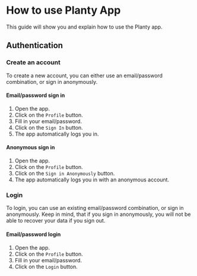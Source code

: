 # How to use Planty App

This guide will show you and explain how to use the Planty app.

## Authentication

### Create an account

To create a new account, you can either use an email/password combination, or sign in anonymously.

#### Email/password sign in

1. Open the app.
2. Click on the `Profile` button.
3. Fill in your email/password.
4. Click on the `Sign In` button.
5. The app automatically logs you in.

#### Anonymous sign in

1. Open the app.
2. Click on the `Profile` button.
3. Click on the `Sign in Anonymously` button.
4. The app automatically logs you in with an anonymous account.

### Login

To login, you can use an existing email/password combination, or sign in anonymously. Keep in mind, that if you sign in anonymously, you will not be able to recover your data if you sign out.

#### Email/password login

1. Open the app.
2. Click on the `Profile` button.
3. Fill in your email/password.
4. Click on the `Login` button.

